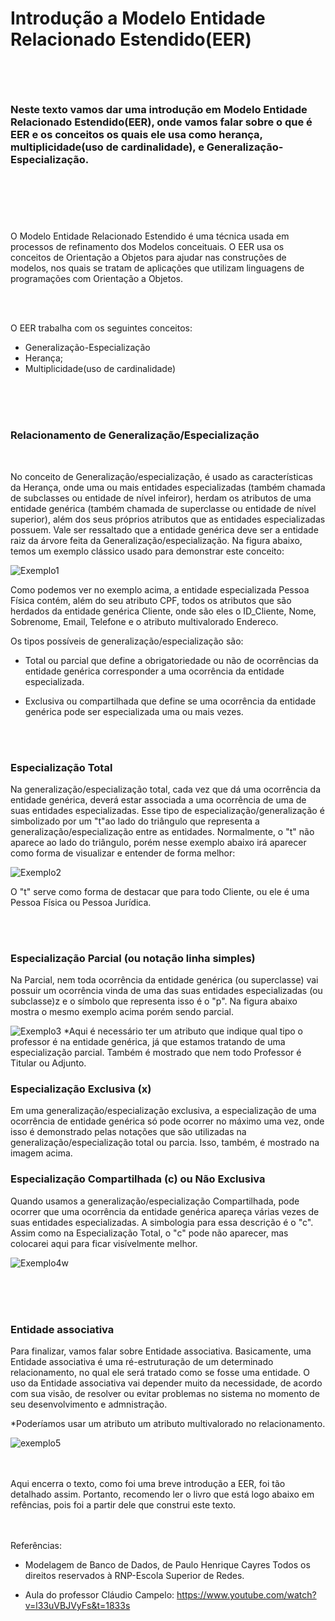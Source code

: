 <h1>

Introdução a Modelo Entidade Relacionado Estendido(EER)

</h1> 



<br>
<br>



<h3>
Neste texto vamos dar uma introdução em Modelo Entidade Relacionado Estendido(EER), onde vamos falar sobre o que é EER e os conceitos os quais ele usa como herança, multiplicidade(uso de cardinalidade), e Generalização-Especialização.
</h3>



#

<br>
<br>
<br>


O Modelo Entidade Relacionado Estendido é uma técnica usada em processos de refinamento dos Modelos conceituais. O EER usa os conceitos de Orientação a Objetos para ajudar nas construções de modelos, nos quais se tratam de aplicações que utilizam linguagens de programações com Orientação a Objetos.

<br>
<br>

O EER trabalha com os seguintes conceitos:
- Generalização-Especialização
- Herança;
- Multiplicidade(uso de cardinalidade)




<br>
<br>
<br>

### **Relacionamento de Generalização/Especialização**

<br>

No conceito de Generalização/especialização, é usado as características da Herança, onde uma ou mais entidades especializadas (também chamada de subclasses ou entidade de nível infeiror), herdam os atributos de uma entidade genérica (também chamada de superclasse ou entidade de nível superior), além dos seus próprios atributos que as entidades especializadas possuem. Vale ser ressaltado que a entidade genérica deve ser a entidade raiz da árvore feita da Generalização/especialização. Na figura abaixo, temos um exemplo clássico usado para demonstrar este conceito:

![Exemplo1](imagens/Exemplo1.jpg)


Como podemos ver no exemplo acima, a entidade especializada Pessoa Física contém, além do seu atributo CPF, todos os atributos que são herdados da entidade genérica Cliente, onde são eles o ID_Cliente, Nome, Sobrenome, Email, Telefone e o atributo multivalorado Endereco.


Os tipos possíveis de generalização/especialização são:

- Total ou parcial que define a obrigatoriedade ou não de ocorrências da entidade genérica
corresponder a uma ocorrência da entidade especializada.

- Exclusiva ou compartilhada que define se uma ocorrência da entidade genérica pode ser
especializada uma ou mais vezes.

<br>
<br>

### **Especialização Total**

Na generalização/especialização total, cada vez que dá uma ocorrência da entidade genérica, deverá estar
associada a uma ocorrência de uma de suas entidades especializadas. Esse tipo de especialização/generalização é simbolizado por um "t"ao lado do triângulo que representa a
generalização/especialização entre as entidades. Normalmente, o "t" não aparece ao lado do triângulo, porém nesse exemplo abaixo irá aparecer como forma de visualizar e entender de forma melhor:

![Exemplo2](imagens/Exemplo2.jpg)

O "t" serve como forma de destacar que para todo Cliente, ou ele é uma Pessoa Física ou Pessoa Jurídica.

<br>
<br>

### **Especialização Parcial (ou notação linha simples)**

Na Parcial, nem toda ocorrência da entidade genérica (ou superclasse) vai possuir um ocorrência vinda de uma das suas entidades especializadas (ou subclasse)z e o símbolo que representa isso é o "p". Na figura abaixo mostra o mesmo exemplo acima porém sendo parcial.

![Exemplo3](imagens/Exemplo3.jpg)
*Aqui é necessário ter um atributo que indique qual tipo o professor é na entidade genérica, já que estamos tratando de uma especialização parcial. Também é mostrado que nem todo Professor é Titular ou Adjunto.


### **Especialização Exclusiva (x)**
Em uma generalização/especialização exclusiva, a especialização de uma ocorrência de entidade genérica só pode ocorrer no máximo uma vez, onde isso é demonstrado pelas notações que são utilizadas na generalização/especialização total ou parcia. Isso, também, é mostrado na imagem acima.


### **Especialização Compartilhada (c) ou Não Exclusiva**
Quando usamos a generalização/especialização Compartilhada, pode ocorrer que uma ocorrência da entidade genérica apareça várias vezes de suas entidades especializadas. A simbologia para essa descrição é o "c". Assim como na Especialização Total, o "c" pode não aparecer, mas colocarei aqui para ficar visívelmente melhor.

![Exemplo4w](imagens/Exemplo4.jpg)


<br>
<br>
<br>


### **Entidade associativa**


Para finalizar, vamos falar sobre Entidade associativa. Basicamente, uma Entidade associativa é uma ré-estruturação de um determinado relacionamento, no qual ele será tratado como se fosse uma entidade. O uso da Entidade associativa vai depender muito da necessidade, de acordo com sua visão, de resolver ou evitar problemas no sistema no momento de seu desenvolvimento e admnistração.

*Poderíamos usar um atributo um atributo multivalorado no
relacionamento. 


![exemplo5](imagens/Exemplo5.jpg)


<br>
<br>
Aqui encerra o texto, como foi uma breve introdução a EER, foi tão detalhado assim. Portanto, recomendo ler o livro que está logo abaixo em refências, pois foi a partir dele que construi este texto. 



<br>
<br>
<br>

Referências:
- Modelagem de Banco de Dados, de Paulo Henrique Cayres Todos os direitos reservados à RNP-Escola Superior de Redes.

- Aula do professor Cláudio Campelo:
https://www.youtube.com/watch?v=l33uVBJVyFs&t=1833s
